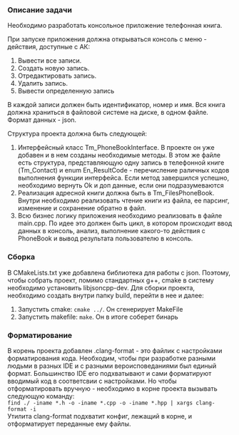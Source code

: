 ### Описание задачи
Необходимо разработать консольное приложение телефонная книга.

При запуске приложения должна открываться консоль с меню - действия, доступные с АК:
1. Вывести все записи.
2. Создать новую запись.
3. Отредактировать запись.
4. Удалить запись.
5. Вывести определенную запись

В каждой записи должен быть идентификатор, номер и имя.
Вся книга должна храниться в файловой системе на диске, в одном файле. Формат данных - json.


Структура проекта должна быть следующей:
1. Интерфейсный класс Tm_PhoneBookInterface. В проекте он уже добавен и в нем созданы необходимые методы.
В этом же файле есть структура, представляющую одну запись в телефонной книге (Tm_Contact) и enum En_ResultCode - перечисление
раличных кодов выполнения функции интерфейса. Если метод завершился успешно, необходимо вернуть Ok и доп данные, если они подразумеваются
2. Реализация адресной книги должна быть в Tm_FilesPhoneBook. Внутри необходимо реализовать чтение книги из файла,
ее парсинг, изменение и сохранение обратно в файл.
3. Всю бизнес логику приложения необходимо реализовать в файле main.cpp. По идее это должен быть цикл, в котором происходит ввод данных в консоль, анализ, выполнение какого-то действия с PhoneBook и вывод результата пользователю в консоль.


### Сборка
В CMakeLists.txt уже добавлена библиотека для работы с json. Поэтому, чтобы собрать проект, помимо стандартных g++,
cmake в систему необходимо установить libjsoncpp-dev.
Для сборки проекта, необходимо создать внутри папку build, перейти в нее и далее:
1. Запустить cmake: `cmake ../`. Он сгенерирует MakeFile
2. Запустить makefile: `make`. Он в итоге соберет бинарь

### Форматирование
В корень проекта добавлен .clang-format - это файлик с настройками форматирования кода. Необходим,
чтобы при разработке разными людьми в разных IDE и с разными вероисповеданиями был единый формат.
Большинство IDE его подхватывают и сами форматируют вводимый код в соответсвии с настройками.
Но чтобы отформатировать вручную - необходимо в корне проекта вызывать следующую команду:  
`find ./ -iname *.h -o -iname *.cpp -o -iname *.hpp | xargs clang-format -i`  
Утилита clang-format подхватит конфиг, лежащий в корне, и отформатирует переданные ему файлы.

